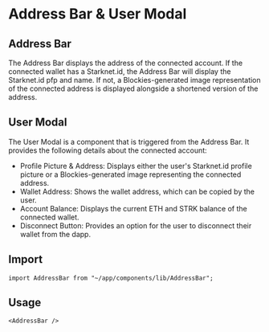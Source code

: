 # Address Bar & User Modal

## Address Bar

The Address Bar displays the address of the connected account. If the connected wallet has a Starknet.id, the Address Bar will display the Starknet.id pfp and name. If not, a Blockies-generated image representation of the connected address is displayed alongside a shortened version of the address.

## User Modal

The User Modal is a component that is triggered from the Address Bar. It provides the following details about the connected account:

- Profile Picture & Address: Displays either the user's Starknet.id profile picture or a Blockies-generated image representing the connected address.
- Wallet Address: Shows the wallet address, which can be copied by the user.
- Account Balance: Displays the current ETH and STRK balance of the connected wallet.
- Disconnect Button: Provides an option for the user to disconnect their wallet from the dapp.

## Import

```
import AddressBar from "~/app/components/lib/AddressBar";
```

## Usage

```
<AddressBar />
```
